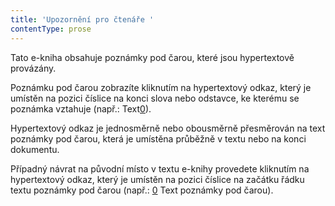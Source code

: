 ```yaml
---
title: 'Upozornění pro čtenáře '
contentType: prose
---
```


<section>

Tato e-kniha obsahuje poznámky pod čarou, které jsou hypertextově provázány.

</section>

<section>

Poznámku pod čarou zobrazíte kliknutím na hypertextový odkaz, který je umístěn na pozici číslice na konci slova nebo odstavce, ke kterému se poznámka vztahuje (např.: Text[0](#poznamka_b)).

</section>

<section>

  

Hypertextový odkaz je jednosměrně nebo obousměrně přesměrován na text poznámky pod čarou, která je umístěna průběžně v textu nebo na konci dokumentu.

</section>

<section>

  

Případný návrat na původní místo v textu e-knihy provedete kliknutím na hypertextový odkaz, který je umístěn na pozici číslice na začátku řádku textu poznámky pod čarou (např.: [0](#poznamka_a) Text poznámky pod čarou).

</section>

[^1]: _hindská_ – indická

[^2]: _Etna_ – sopka na Sicílii

[^3]: _Vesuv_ – sopka v jižní Itálii, nedaleko města Neapole

[^4]: _brslenky_ – kožené selské kalhoty

[^5]: _dryády_ – sluly ve starověkém bájesloví víly, jejichž život úzce souvisel se životem stromů

[^6]: _Frederigsberg_ je předměstí Kodaně; vyniká výstavností

[^7]: _červená vlajka s bílým křížem_ – vlajka království dánského

[^8]: _Ezop_ – nejproslulejší skladatel bajek, Řek, který žil v 6. stol. před n. l.

[^9]: _Sokrates_ – slavný řecký filozof z 5. stol. před n. l.
